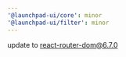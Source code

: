 ```yaml
---
'@launchpad-ui/core': minor
'@launchpad-ui/filter': minor
---
```


update to react-router-dom@6.7.0
